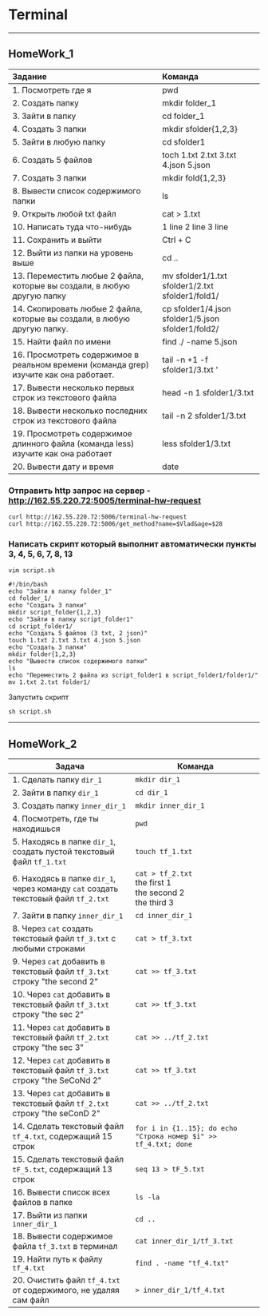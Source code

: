 # Terminal
_____
## HomeWork_1
 
| Задание | Команда |
|:----------|:----------|
| 1. Посмотреть где я  | pwd | 
| 2. Создать папку | mkdir folder_1 |
| 3. Зайти в папку  | cd folder_1 |
| 4. Создать 3 папки  | mkdir sfolder{1,2,3} | 
| 5. Зайти в любую папку | cd sfolder1 |
| 6. Создать 5 файлов  | toch 1.txt 2.txt 3.txt 4.json 5.json |
| 7. Создать 3 папки | mkdir fold{1,2,3} |
| 8. Вывести список содержимого папки  | ls |
| 9. Открыть любой txt файл  | cat > 1.txt |
| 10. Написать туда что-нибудь  | 1 line 2 line 3 line |
| 11. Сохранить и выйти  | Ctrl + C |
| 12. Выйти из папки на уровень выше  | cd .. |
| 13. Переместить любые 2 файла, которые вы создали, в любую другую папку  | mv sfolder1/1.txt sfolder1/2.txt sfolder1/fold1/ |
| 14. Cкопировать любые 2 файла, которые вы создали, в любую другую папку. | cp sfolder1/4.json sfolder1/5.json sfolder1/fold2/ |
| 15. Найти файл по имени  | find ./ -name 5.json |
| 16. Просмотреть содержимое в реальном времени (команда grep) изучите как она работает.  | tail -n +1 -f sfolder1/3.txt '|' grep -n "" |
| 17. Вывести несколько первых строк из текстового файла  | head -n 1 sfolder1/3.txt |
| 18. Вывести несколько последних строк из текстового файла  | tail -n 2 sfolder1/3.txt |
| 19. Просмотреть содержимое длинного файла (команда less) изучите как она работает  | less sfolder1/3.txt |
| 20. Вывести дату и время  | date |

### Отправить http запрос на сервер - http://162.55.220.72:5005/terminal-hw-request
```
curl http://162.55.220.72:5006/terminal-hw-request
curl http://162.55.220.72:5006/get_method?name=$Vlad&age=$28
```
### Написать скрипт который выполнит автоматически пункты 3, 4, 5, 6, 7, 8, 13
```
vim script.sh
```
```
#!/bin/bash
echo "Зайти в папку folder_1"
cd folder_1/
echo "Создать 3 папки"
mkdir script_folder{1,2,3}
echo "Зайти в папку script_folder1"
cd script_folder1/
echo "Создать 5 файлов (3 txt, 2 json)"
touch 1.txt 2.txt 3.txt 4.json 5.json
echo "Создать 3 папки"
mkdir folder{1,2,3}
echo "Вывести список содержимого папки"
ls
echo "Переместить 2 файла из script_folder1 в script_folder1/folder1/"
mv 1.txt 2.txt folder1/
```
Запустить скрипт
```
sh script.sh
```
_____
## HomeWork_2

| Задача                                                                                     | Команда                                                         |
|--------------------------------------------------------------------------------------------|-----------------------------------------------------------------|
| 1. Сделать папку `dir_1`                                                                   | `mkdir dir_1`                                                   |
| 2. Зайти в папку `dir_1`                                                                   | `cd dir_1`                                                      |
| 3. Создать папку `inner_dir_1`                                                             | `mkdir inner_dir_1`                                             |
| 4. Посмотреть, где ты находишься                                                           | `pwd`                                                           |
| 5. Находясь в папке `dir_1`, создать пустой текстовый файл `tf_1.txt`                      | `touch tf_1.txt`                                                |
| 6. Находясь в папке `dir_1`, через команду `cat` создать текстовый файл `tf_2.txt`         | `cat > tf_2.txt` <br> the first 1 <br> the second 2 <br> the third 3 |
| 7. Зайти в папку `inner_dir_1`                                                             | `cd inner_dir_1`                                                |
| 8. Через `cat` создать текстовый файл `tf_3.txt` с любыми строками                         | `cat > tf_3.txt`                                                |
| 9. Через `cat` добавить в текстовый файл `tf_3.txt` строку "the second 2"                  | `cat >> tf_3.txt`                                               |
| 10. Через `cat` добавить в текстовый файл `tf_3.txt` строку "the sec 2"                    | `cat >> tf_3.txt`                                               |
| 11. Через `cat` добавить в текстовый файл `tf_2.txt` строку "the sec 3"                    | `cat >> ../tf_2.txt`                                            |
| 12. Через `cat` добавить в текстовый файл `tf_3.txt` строку "the SeCoNd 2"                 | `cat >> tf_3.txt`                                               |
| 13. Через `cat` добавить в текстовый файл `tf_2.txt` строку "the seConD 2"                 | `cat >> ../tf_2.txt`                                            |
| 14. Сделать текстовый файл `tf_4.txt`, содержащий 15 строк                                 | `for i in {1..15}; do echo "Строка номер $i" >> tf_4.txt; done` |
| 15. Сделать текстовый файл `tF_5.txt`, содержащий 13 строк                                 | `seq 13 > tF_5.txt`                                             |
| 16. Вывести список всех файлов в папке                                                     | `ls -la`                                                        |
| 17. Выйти из папки `inner_dir_1`                                                           | `cd ..`                                                         |
| 18. Вывести содержимое файла `tf_3.txt` в терминал                                         | `cat inner_dir_1/tf_3.txt`                                      |
| 19. Найти путь к файлу `tf_4.txt`                                                          | `find . -name "tf_4.txt"`                                       |
| 20. Очистить файл `tf_4.txt` от содержимого, не удаляя сам файл                            | `> inner_dir_1/tf_4.txt`
